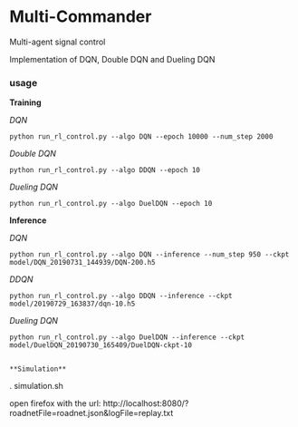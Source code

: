 # Multi-Commander
Multi-agent signal control

Implementation of DQN, Double DQN and Dueling DQN

### usage
**Training**

*DQN*
```
python run_rl_control.py --algo DQN --epoch 10000 --num_step 2000
```
*Double DQN*
```
python run_rl_control.py --algo DDQN --epoch 10 
```
*Dueling DQN*
```
python run_rl_control.py --algo DuelDQN --epoch 10
```

**Inference**

*DQN*
```
python run_rl_control.py --algo DQN --inference --num_step 950 --ckpt model/DQN_20190731_144939/DQN-200.h5
```
*DDQN*
```
python run_rl_control.py --algo DDQN --inference --ckpt model/20190729_163837/dqn-10.h5
```
*Dueling DQN*
```
python run_rl_control.py --algo DuelDQN --inference --ckpt model/DuelDQN_20190730_165409/DuelDQN-ckpt-10


**Simulation**
```
. simulation.sh

open firefox with the url: http://localhost:8080/?roadnetFile=roadnet.json&logFile=replay.txt
```


